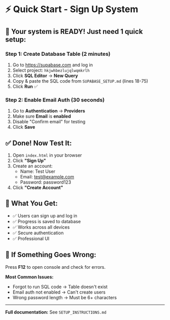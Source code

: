 # ⚡ Quick Start - Sign Up System

## 🎯 Your system is READY! Just need 1 quick setup:

### Step 1: Create Database Table (2 minutes)

1. Go to https://supabase.com and log in
2. Select project: `hkjwhbezlujqlwqmkrlh`
3. Click **SQL Editor** → **New Query**
4. Copy & paste the SQL code from `SUPABASE_SETUP.md` (lines 18-75)
5. Click **Run** ✅

### Step 2: Enable Email Auth (30 seconds)

1. Go to **Authentication** → **Providers**
2. Make sure **Email** is **enabled**
3. Disable "Confirm email" for testing
4. Click **Save**

## ✅ Done! Now Test It:

1. Open `index.html` in your browser
2. Click **"Sign Up"**
3. Create an account:
   - Name: Test User
   - Email: test@example.com  
   - Password: password123
4. Click **"Create Account"**

## 🎉 What You Get:

- ✅ Users can sign up and log in
- ✅ Progress is saved to database
- ✅ Works across all devices
- ✅ Secure authentication
- ✅ Professional UI

## 🐛 If Something Goes Wrong:

Press **F12** to open console and check for errors.

**Most Common Issues:**
- Forgot to run SQL code → Table doesn't exist
- Email auth not enabled → Can't create users
- Wrong password length → Must be 6+ characters

---

**Full documentation:** See `SETUP_INSTRUCTIONS.md`

